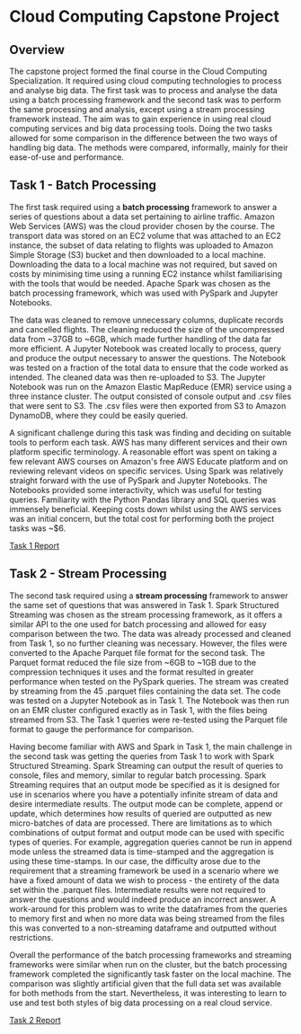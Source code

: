 # Cloud Computing Capstone Project

## Overview

The capstone project formed the final course in the Cloud Computing Specialization. It required using cloud computing technologies to process and analyse big data. The first task was to process and analyse the data using a batch processing framework and the second task was to perform the same processing and analysis, except using a stream processing framework instead. The aim was to gain experience in using real cloud computing services and big data processing tools. Doing the two tasks allowed for some comparison in the difference between the two ways of handling big data. The methods were compared, informally, mainly for their ease-of-use and performance.

## Task 1 - Batch Processing

The first task required using a **batch processing** framework to answer a series of questions about a data set pertaining to airline traffic. Amazon Web Services (AWS) was the cloud provider chosen by the course. The transport data was stored on an EC2 volume that was attached to an EC2 instance, the subset of data relating to flights was uploaded to Amazon Simple Storage (S3) bucket and then downloaded to a local machine. Downloading the data to a local machine was not required, but saved on costs by minimising time using a running EC2 instance whilst familiarising with the tools that would be needed. Apache Spark was chosen as the batch processing framework, which was used with PySpark and Jupyter Notebooks.

The data was cleaned to remove unnecessary columns, duplicate records and cancelled flights. The cleaning reduced the size of the uncompressed data from ~37GB to ~6GB, which made further handling of the data far more efficient. A Jupyter Notebook was created locally to process, query and produce the output necessary to answer the questions. The Notebook was tested on a fraction of the total data to ensure that the code worked as intended. The cleaned data was then re-uploaded to S3. The Jupyter Notebook was run on the Amazon Elastic MapReduce (EMR) service using a three instance cluster. The output consisted of console output and .csv files that were sent to S3. The .csv files were then exported from S3 to Amazon DynamoDB, where they could be easily queried.

A significant challenge during this task was finding and deciding on suitable tools to perform each task. AWS has many different services and their own platform specific terminology. A reasonable effort was spent on taking a few relevant AWS courses on Amazon's free AWS Educate platform and on reviewing relevant videos on specific services. Using Spark was relatively straight forward with the use of PySpark and Jupyter Notebooks. The Notebooks provided some interactivity, which was useful for testing queries. Familiarity with the Python Pandas library and SQL queries was immensely beneficial. Keeping costs down whilst using the AWS services was an initial concern, but the total cost for performing both the project tasks was ~$6.

[Task 1 Report](Cloud%20Computing%20Capstone%20Task%201.pdf)

## Task 2 - Stream Processing

The second task required using a **stream processing** framework to answer the same set of questions that was answered in Task 1. Spark Structured Streaming was chosen as the stream processing framework, as it offers a similar API to the one used for batch processing and allowed for easy comparison between the two. The data was already processed and cleaned from Task 1, so no further cleaning was necessary. However, the files were converted to the Apache Parquet file format for the second task. The Parquet format reduced the file size from ~6GB to ~1GB due to the compression techniques it uses and the format resulted in greater performance when tested on the PySpark queries. The stream was created by streaming from the 45 .parquet files containing the data set. The code was tested on a Jupyter Notebook as in Task 1. The Notebook was then run on an EMR cluster configured exactly as in Task 1, with the files being streamed from S3. The Task 1 queries were re-tested using the Parquet file format to gauge the performance for comparison.

Having become familiar with AWS and Spark in Task 1, the main challenge in the second task was getting the queries from Task 1 to work with Spark Structured Streaming. Spark Streaming can output the result of queries to console, files and memory, similar to regular batch processing. Spark Streaming requires that an output mode be specified as it is designed for use in scenarios where you have a potentially infinite stream of data and desire intermediate results. The output mode can be complete, append or update, which determines how results of queried are outputted as new micro-batches of data are processed. There are limitations as to which combinations of output format and output mode can be used with specific types of queries. For example, aggregation queries cannot be run in append mode unless the streamed data is time-stamped and the aggregation is using these time-stamps. In our case, the difficulty arose due to the requirement that a streaming framework be used in a scenario where we have a fixed amount of data we wish to process - the entirety of the data set within the .parquet files. Intermediate results were not required to answer the questions and would indeed produce an incorrect answer. A work-around for this problem was to write the dataframes from the queries to memory first and when no more data was being streamed from the files this was converted to a non-streaming dataframe and outputted without restrictions.

Overall the performance of the batch processing frameworks and streaming frameworks were similar when run on the cluster, but the batch processing framework completed the significantly task faster on the local machine. The comparison was slightly artificial given that the full data set was available for both methods from the start. Nevertheless, it was interesting to learn to use and test both styles of big data processing on a real cloud service.

[Task 2 Report](Cloud%20Computing%20Capstone%20Task%202.pdf)
